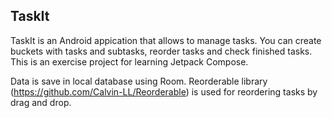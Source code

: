 ## TaskIt 
TaskIt is an Android appication that allows to manage tasks. You can create buckets with tasks and subtasks, reorder tasks and check finished tasks. This is an exercise project for learning Jetpack Compose.

Data is save in local database using Room. Reorderable library (https://github.com/Calvin-LL/Reorderable) is used for reordering tasks by drag and drop.
